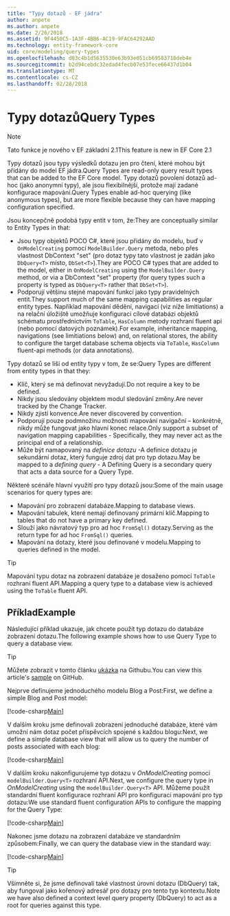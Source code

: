 ```yaml
---
title: "Typy dotazů - EF jádra"
author: anpete
ms.author: anpete
ms.date: 2/26/2018
ms.assetid: 9F4450C5-1A3F-4BB6-AC19-9FAC64292AAD
ms.technology: entity-framework-core
uid: core/modeling/query-types
ms.openlocfilehash: d03c4b1d5635530e63b93e051cb69583718deb4e
ms.sourcegitcommit: b2d94cebdc32edad4fecb07e53fece66437d1b04
ms.translationtype: MT
ms.contentlocale: cs-CZ
ms.lasthandoff: 02/28/2018
---
```

# <a name="query-types"></a><span data-ttu-id="2a4ec-102">Typy dotazů</span><span class="sxs-lookup"><span data-stu-id="2a4ec-102">Query Types</span></span>
> [!NOTE]
> <span data-ttu-id="2a4ec-103">Tato funkce je nového v EF základní 2.1</span><span class="sxs-lookup"><span data-stu-id="2a4ec-103">This feature is new in EF Core 2.1</span></span>

<span data-ttu-id="2a4ec-104">Typy dotazů jsou typy výsledků dotazu jen pro čtení, které mohou být přidány do model EF jádra.</span><span class="sxs-lookup"><span data-stu-id="2a4ec-104">Query Types are read-only query result types that can be added to the EF Core model.</span></span> <span data-ttu-id="2a4ec-105">Typy dotazů povolení dotazů ad-hoc (jako anonymní typy), ale jsou flexibilnější, protože mají zadané konfigurace mapování.</span><span class="sxs-lookup"><span data-stu-id="2a4ec-105">Query Types enable ad-hoc querying (like anonymous types), but are more flexible because they can have mapping configuration specified.</span></span>

<span data-ttu-id="2a4ec-106">Jsou koncepčně podobá typy entit v tom, že:</span><span class="sxs-lookup"><span data-stu-id="2a4ec-106">They are conceptually similar to Entity Types in that:</span></span>

- <span data-ttu-id="2a4ec-107">Jsou typy objektů POCO C#, které jsou přidány do modelu, buď v ```OnModelCreating``` pomocí ```ModelBuilder.Query``` metoda, nebo přes vlastnost DbContext "set" (pro dotaz typy tato vlastnost je zadán jako ```DbQuery<T>``` místo, ```DbSet<T>```).</span><span class="sxs-lookup"><span data-stu-id="2a4ec-107">They are POCO C# types that are added to the model, either in ```OnModelCreating``` using the ```ModelBuilder.Query``` method, or via a DbContext "set" property (for query types such a property is typed as ```DbQuery<T>``` rather that ```DbSet<T>```).</span></span>
- <span data-ttu-id="2a4ec-108">Podporují většinu stejné mapování funkcí jako typy pravidelných entit.</span><span class="sxs-lookup"><span data-stu-id="2a4ec-108">They support much of the same mapping capabilities as regular entity types.</span></span> <span data-ttu-id="2a4ec-109">Například mapování dědění, navigací (viz níže limitiations) a na relační úložiště umožňuje konfiguraci cílové databázi objektů schématu prostřednictvím ```ToTable```, ```HasColumn``` metody rozhraní fluent api (nebo pomocí datových poznámek).</span><span class="sxs-lookup"><span data-stu-id="2a4ec-109">For example, inheritance mapping, navigations (see limitiations below) and, on relational stores, the ability to configure the target database schema objects via ```ToTable```, ```HasColumn``` fluent-api methods (or data annotations).</span></span>

<span data-ttu-id="2a4ec-110">Typy dotazů se liší od entity typy v tom, že se:</span><span class="sxs-lookup"><span data-stu-id="2a4ec-110">Query Types are different from entity types in that they:</span></span>

- <span data-ttu-id="2a4ec-111">Klíč, který se má definovat nevyžadují.</span><span class="sxs-lookup"><span data-stu-id="2a4ec-111">Do not require a key to be defined.</span></span>
- <span data-ttu-id="2a4ec-112">Nikdy jsou sledovány objektem modul sledování změny.</span><span class="sxs-lookup"><span data-stu-id="2a4ec-112">Are never tracked by the Change Tracker.</span></span>
- <span data-ttu-id="2a4ec-113">Nikdy zjistí konvence.</span><span class="sxs-lookup"><span data-stu-id="2a4ec-113">Are never discovered by convention.</span></span>
- <span data-ttu-id="2a4ec-114">Podporují pouze podmnožinu možnosti mapování navigační – konkrétně, nikdy může fungovat jako hlavní konec relace.</span><span class="sxs-lookup"><span data-stu-id="2a4ec-114">Only support a subset of navigation mapping capabilities - Specifically, they may never act as the principal end of a relationship.</span></span>
- <span data-ttu-id="2a4ec-115">Může být namapovaný na _definice dotazu_ -A definice dotazu je sekundární dotaz, který funguje zdroj dat pro typ dotazu.</span><span class="sxs-lookup"><span data-stu-id="2a4ec-115">May be mapped to a _defining query_ - A Defining Query is a secondary query that acts a data source for a Query Type.</span></span>

<span data-ttu-id="2a4ec-116">Některé scénáře hlavní využití pro typy dotazů jsou:</span><span class="sxs-lookup"><span data-stu-id="2a4ec-116">Some of the main usage scenarios for query types are:</span></span>

- <span data-ttu-id="2a4ec-117">Mapování pro zobrazení databáze.</span><span class="sxs-lookup"><span data-stu-id="2a4ec-117">Mapping to database views.</span></span>
- <span data-ttu-id="2a4ec-118">Mapování tabulek, které nemají definovaný primární klíč.</span><span class="sxs-lookup"><span data-stu-id="2a4ec-118">Mapping to tables that do not have a primary key defined.</span></span>
- <span data-ttu-id="2a4ec-119">Slouží jako návratový typ pro ad hoc ```FromSql()``` dotazy.</span><span class="sxs-lookup"><span data-stu-id="2a4ec-119">Serving as the return type for ad hoc ```FromSql()``` queries.</span></span>
- <span data-ttu-id="2a4ec-120">Mapování na dotazy, které jsou definované v modelu.</span><span class="sxs-lookup"><span data-stu-id="2a4ec-120">Mapping to queries defined in the model.</span></span>

> [!TIP]
> <span data-ttu-id="2a4ec-121">Mapování typu dotaz na zobrazení databáze je dosaženo pomocí ```ToTable``` rozhraní fluent API.</span><span class="sxs-lookup"><span data-stu-id="2a4ec-121">Mapping a query type to a database view is achieved using the ```ToTable``` fluent API.</span></span>

## <a name="example"></a><span data-ttu-id="2a4ec-122">Příklad</span><span class="sxs-lookup"><span data-stu-id="2a4ec-122">Example</span></span>

<span data-ttu-id="2a4ec-123">Následující příklad ukazuje, jak chcete použít typ dotazu do databáze zobrazení dotazu.</span><span class="sxs-lookup"><span data-stu-id="2a4ec-123">The following example shows how to use Query Type to query a database view.</span></span>

> [!TIP]
> <span data-ttu-id="2a4ec-124">Můžete zobrazit v tomto článku [ukázka](https://github.com/aspnet/EntityFrameworkCore/tree/dev/samples/QueryTypes) na Githubu.</span><span class="sxs-lookup"><span data-stu-id="2a4ec-124">You can view this article's [sample](https://github.com/aspnet/EntityFrameworkCore/tree/dev/samples/QueryTypes) on GitHub.</span></span>

<span data-ttu-id="2a4ec-125">Nejprve definujeme jednoduchého modelu Blog a Post:</span><span class="sxs-lookup"><span data-stu-id="2a4ec-125">First, we define a simple Blog and Post model:</span></span>

[!code-csharp[Main](../../../efcore-dev/samples/QueryTypes/Program.cs#Entities)]

<span data-ttu-id="2a4ec-126">V dalším kroku jsme definovali zobrazení jednoduché databáze, které vám umožní nám dotaz počet příspěvcích spojené s každou blogu:</span><span class="sxs-lookup"><span data-stu-id="2a4ec-126">Next, we define a simple database view that will allow us to query the number of posts associated with each blog:</span></span>

[!code-csharp[Main](../../../efcore-dev/samples/QueryTypes/Program.cs#View)]

<span data-ttu-id="2a4ec-127">V dalším kroku nakonfigurujeme typ dotazu v _OnModelCreating_ pomocí ```modelBuilder.Query<T>``` rozhraní API.</span><span class="sxs-lookup"><span data-stu-id="2a4ec-127">Next, we configure the query type in _OnModelCreating_ using the ```modelBuilder.Query<T>``` API.</span></span>
<span data-ttu-id="2a4ec-128">Můžeme použít standardní fluent konfigurace rozhraní API pro konfiguraci mapování pro typ dotazu:</span><span class="sxs-lookup"><span data-stu-id="2a4ec-128">We use standard fluent configuration APIs to configure the mapping for the Query Type:</span></span>

[!code-csharp[Main](../../../efcore-dev/samples/QueryTypes/Program.cs#Configuration)]

<span data-ttu-id="2a4ec-129">Nakonec jsme dotazu na zobrazení databáze ve standardním způsobem:</span><span class="sxs-lookup"><span data-stu-id="2a4ec-129">Finally, we can query the database view in the standard way:</span></span>

[!code-csharp[Main](../../../efcore-dev/samples/QueryTypes/Program.cs#Query)]

> [!TIP]
> <span data-ttu-id="2a4ec-130">Všimněte si, že jsme definovali také vlastnost úrovni dotazu (DbQuery) tak, aby fungoval jako kořenový adresář pro dotazy pro tento typ kontextu.</span><span class="sxs-lookup"><span data-stu-id="2a4ec-130">Note we have also defined a context level query property (DbQuery) to act as a root for queries against this type.</span></span>

